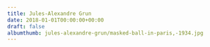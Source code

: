 ```yaml
---
title: Jules-Alexandre Grun
date: 2018-01-01T00:00:00+00:00
draft: false
albumthumb: jules-alexandre-grun/masked-ball-in-paris,-1934.jpg
---
```

